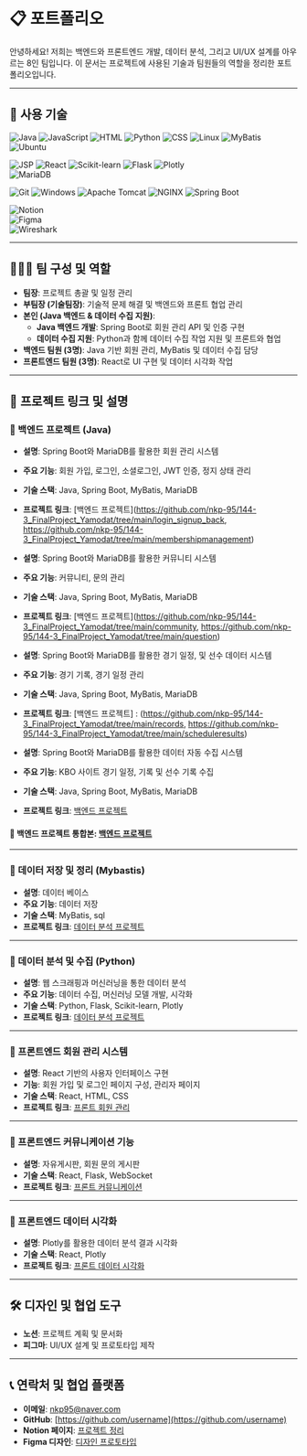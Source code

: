 # 📋 포트폴리오

안녕하세요! 저희는 백엔드와 프론트엔드 개발, 데이터 분석, 그리고 UI/UX 설계를 아우르는 8인 팀입니다. 
이 문서는 프로젝트에 사용된 기술과 팀원들의 역할을 정리한 포트폴리오입니다.

---

## 🔧 사용 기술

![Java](https://img.shields.io/badge/Java-007396?style=flat-square&logo=java&logoColor=white)  ![JavaScript](https://img.shields.io/badge/JavaScript-F7DF1E?style=flat-square&logo=javascript&logoColor=black)  ![HTML](https://img.shields.io/badge/HTML5-E34F26?style=flat-square&logo=html5&logoColor=white)  ![Python](https://img.shields.io/badge/Python-3776AB?style=flat-square&logo=python&logoColor=white)  ![CSS](https://img.shields.io/badge/CSS3-1572B6?style=flat-square&logo=css3&logoColor=white) ![Linux](https://img.shields.io/badge/Linux-FCC624?style=flat-square&logo=linux&logoColor=black)  ![MyBatis](https://img.shields.io/badge/MyBatis-B7178C?style=flat-square&logo=MyBatis&logoColor=white)  ![Ubuntu](https://img.shields.io/badge/Ubuntu-E95420?style=flat-square&logo=ubuntu&logoColor=white)  
 
![JSP](https://img.shields.io/badge/JSP-323330?style=flat-square&logo=java&logoColor=white)  ![React](https://img.shields.io/badge/React-61DAFB?style=flat-square&logo=react&logoColor=black)  ![Scikit-learn](https://img.shields.io/badge/scikit--learn-F7931E?style=flat-square&logo=scikit-learn&logoColor=black)  ![Flask](https://img.shields.io/badge/Flask-000000?style=flat-square&logo=flask&logoColor=white) ![Plotly](https://img.shields.io/badge/Plotly-3F4F75?style=flat-square&logo=plotly&logoColor=white)  
![MariaDB](https://img.shields.io/badge/MariaDB-003545?style=flat-square&logo=mariadb&logoColor=white)  

![Git](https://img.shields.io/badge/Git-F05032?style=flat-square&logo=git&logoColor=white)  ![Windows](https://img.shields.io/badge/Windows_10-0078D6?style=flat-square&logo=windows&logoColor=white)  ![Apache Tomcat](https://img.shields.io/badge/Apache_Tomcat-F8DC75?style=flat-square&logo=apache-tomcat&logoColor=black)  ![NGINX](https://img.shields.io/badge/NGINX-009639?style=flat-square&logo=nginx&logoColor=white)  ![Spring Boot](https://img.shields.io/badge/Spring_Boot-6DB33F?style=flat-square&logo=spring-boot&logoColor=white)  

![Notion](https://img.shields.io/badge/Notion-000000?style=flat-square&logo=notion&logoColor=white)  
![Figma](https://img.shields.io/badge/Figma-F24E1E?style=flat-square&logo=figma&logoColor=white)  
![Wireshark](https://img.shields.io/badge/Wireshark-1679A7?style=flat-square&logo=wireshark&logoColor=white)


---

## 🧑‍🤝‍🧑 팀 구성 및 역할

- **팀장**: 프로젝트 총괄 및 일정 관리  
- **부팀장 (기술팀장)**: 기술적 문제 해결 및 백엔드와 프론트 협업 관리  
- **본인 (Java 백엔드 & 데이터 수집 지원)**:  
  - **Java 백엔드 개발**: Spring Boot로 회원 관리 API 및 인증 구현  
  - **데이터 수집 지원**: Python과 함께 데이터 수집 작업 지원 및 프론트와 협업  
- **백엔드 팀원 (3명)**: Java 기반 회원 관리, MyBatis 및 데이터 수집 담당  
- **프론트엔드 팀원 (3명)**: React로 UI 구현 및 데이터 시각화 작업  

---

## 💼 프로젝트 링크 및 설명

### 📌 백엔드 프로젝트 (Java)
- **설명**: Spring Boot와 MariaDB를 활용한 회원 관리 시스템  
- **주요 기능**: 회원 가입, 로그인, 소셜로그인, JWT 인증, 정지 상태 관리  
- **기술 스택**: Java, Spring Boot, MyBatis, MariaDB  
- **프로젝트 링크**: [백엔드 프로젝트](https://github.com/nkp-95/144-3_FinalProject_Yamodat/tree/main/login_signup_back, https://github.com/nkp-95/144-3_FinalProject_Yamodat/tree/main/membershipmanagement)


- **설명**: Spring Boot와 MariaDB를 활용한 커뮤니티 시스템
- **주요 기능**: 커뮤니티,  문의 관리
- **기술 스택**: Java, Spring Boot, MyBatis, MariaDB  
- **프로젝트 링크**: [백엔드 프로젝트](https://github.com/nkp-95/144-3_FinalProject_Yamodat/tree/main/community, https://github.com/nkp-95/144-3_FinalProject_Yamodat/tree/main/question)

- **설명**: Spring Boot와 MariaDB를 활용한 경기 일정, 및 선수 데이터 시스템 
- **주요 기능**: 경기 기록, 경기 일정 관리
- **기술 스택**: Java, Spring Boot, MyBatis, MariaDB  
- **프로젝트 링크**: [백엔드 프로젝트] : (https://github.com/nkp-95/144-3_FinalProject_Yamodat/tree/main/records, https://github.com/nkp-95/144-3_FinalProject_Yamodat/tree/main/scheduleresults)

- **설명**: Spring Boot와 MariaDB를 활용한 데이터 자동 수집 시스템 
- **주요 기능**: KBO 사이트 경기 일정, 기록 및 선수 기록 수집
- **기술 스택**: Java, Spring Boot, MyBatis, MariaDB  
- **프로젝트 링크**: [백엔드 프로젝트](https://github.com/nkp-95/144-3_FinalProject_Yamodat/tree/main/crawling)

#### 📌 백엔드 프로젝트 통합본: [백엔드 프로젝트](https://github.com/nkp-95/144-3_FinalProject_Yamodat)  
---

### 📌 데이터 저장 및 정리 (Mybastis)
- **설명**: 데이터 베이스
- **주요 기능**: 데이터 저장 
- **기술 스택**: MyBatis, sql  
- **프로젝트 링크**: [데이터 분석 프로젝트](https://github.com/BTBIIT/Yamodot/tree/main/Yamodot_DB)  

---

### 📌 데이터 분석 및 수집 (Python)
- **설명**: 웹 스크래핑과 머신러닝을 통한 데이터 분석  
- **주요 기능**: 데이터 수집, 머신러닝 모델 개발, 시각화  
- **기술 스택**: Python, Flask, Scikit-learn, Plotly  
- **프로젝트 링크**: [데이터 분석 프로젝트](https://github.com/BTBIIT/Yamodot/tree/main/Yamodot_DA)  

---

### 📌 프론트엔드 회원 관리 시스템
- **설명**: React 기반의 사용자 인터페이스 구현  
- **기능**: 회원 가입 및 로그인 페이지 구성, 관리자 페이지
- **기술 스택**: React, HTML, CSS  
- **프로젝트 링크**: [프론트 회원 관리](https://github.com/username/frontend-members)  

---

### 📌 프론트엔드 커뮤니케이션 기능
- **설명**: 자유게시판, 회원 문의 게시판
- **기술 스택**: React, Flask, WebSocket  
- **프로젝트 링크**: [프론트 커뮤니케이션](https://github.com/username/frontend-communication)  

---

### 📌 프론트엔드 데이터 시각화
- **설명**: Plotly를 활용한 데이터 분석 결과 시각화  
- **기술 스택**: React, Plotly  
- **프로젝트 링크**: [프론트 데이터 시각화](https://github.com/username/frontend-data-visualization)  

---

## 🛠️ 디자인 및 협업 도구
- **노션**: 프로젝트 계획 및 문서화  
- **피그마**: UI/UX 설계 및 프로토타입 제작  

---

## 📞 연락처 및 협업 플랫폼
- **이메일**: nkp95@naver.com
- **GitHub**: [https://github.com/username](https://github.com/username)  
- **Notion 페이지**: [프로젝트 정리](https://www.notion.so/c9b0adb854064bdb89faa1d520113f0a)  
- **Figma 디자인**: [디자인 프로토타입](https://www.figma.com/design/HNDReC7Dek9mkngZtULFRP/144%EA%B8%B0-Kosmo-Baseball?node-id=0-1&node-type=canvas&t=s7UCgVIbSq8xfWKT-0)  
